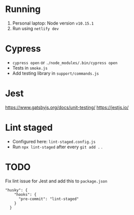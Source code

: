 # Running

1. Personal laptop: Node version `v10.15.1`
2. Run using `netlify dev`


# Cypress

- `cypress open` or `./node_modules/.bin/cypress open`
- Tests in `smoke.js`
- Add testing library in `support/commands.js`



# Jest

https://www.gatsbyjs.org/docs/unit-testing/
https://jestjs.io/

# Lint staged

- Configured here: `lint-staged.config.js`
- Run `npx lint-staged` after every `git add .` .


# TODO

Fix lint issue for Jest and add this to `package.json`


```
"husky": {
    "hooks": {
      "pre-commit": "lint-staged"
    }
  }
```

